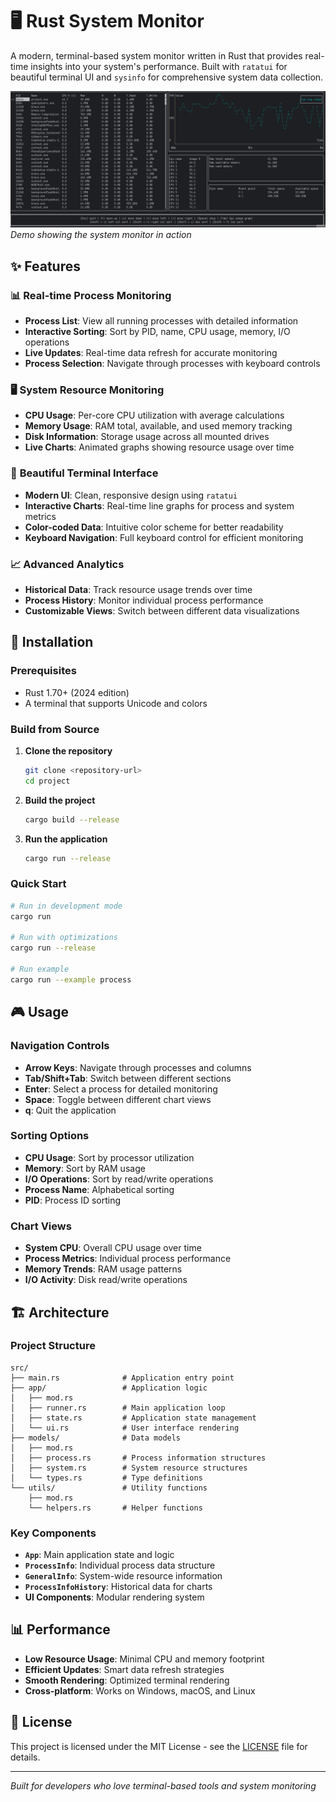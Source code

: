 # 🖥️ Rust System Monitor

A modern, terminal-based system monitor written in Rust that provides real-time insights into your system's performance. Built with `ratatui` for beautiful terminal UI and `sysinfo` for comprehensive system data collection.

![Demo GIF Placeholder](assets/demo.gif)
*Demo showing the system monitor in action*

## ✨ Features

### 📊 **Real-time Process Monitoring**
- **Process List**: View all running processes with detailed information
- **Interactive Sorting**: Sort by PID, name, CPU usage, memory, I/O operations
- **Live Updates**: Real-time data refresh for accurate monitoring
- **Process Selection**: Navigate through processes with keyboard controls

### 🖥️ **System Resource Monitoring**
- **CPU Usage**: Per-core CPU utilization with average calculations
- **Memory Usage**: RAM total, available, and used memory tracking
- **Disk Information**: Storage usage across all mounted drives
- **Live Charts**: Animated graphs showing resource usage over time

### 🎨 **Beautiful Terminal Interface**
- **Modern UI**: Clean, responsive design using `ratatui`
- **Interactive Charts**: Real-time line graphs for process and system metrics
- **Color-coded Data**: Intuitive color scheme for better readability
- **Keyboard Navigation**: Full keyboard control for efficient monitoring

### 📈 **Advanced Analytics**
- **Historical Data**: Track resource usage trends over time
- **Process History**: Monitor individual process performance
- **Customizable Views**: Switch between different data visualizations

## 🚀 Installation

### Prerequisites
- Rust 1.70+ (2024 edition)
- A terminal that supports Unicode and colors

### Build from Source

1. **Clone the repository**
   ```bash
   git clone <repository-url>
   cd project
   ```

2. **Build the project**
   ```bash
   cargo build --release
   ```

3. **Run the application**
   ```bash
   cargo run --release
   ```

### Quick Start
```bash
# Run in development mode
cargo run

# Run with optimizations
cargo run --release

# Run example
cargo run --example process
```

## 🎮 Usage

### Navigation Controls
- **Arrow Keys**: Navigate through processes and columns
- **Tab/Shift+Tab**: Switch between different sections
- **Enter**: Select a process for detailed monitoring
- **Space**: Toggle between different chart views
- **q**: Quit the application

### Sorting Options
- **CPU Usage**: Sort by processor utilization
- **Memory**: Sort by RAM usage
- **I/O Operations**: Sort by read/write operations
- **Process Name**: Alphabetical sorting
- **PID**: Process ID sorting

### Chart Views
- **System CPU**: Overall CPU usage over time
- **Process Metrics**: Individual process performance
- **Memory Trends**: RAM usage patterns
- **I/O Activity**: Disk read/write operations

## 🏗️ Architecture

### Project Structure
```
src/
├── main.rs              # Application entry point
├── app/                 # Application logic
│   ├── mod.rs
│   ├── runner.rs        # Main application loop
│   ├── state.rs         # Application state management
│   └── ui.rs            # User interface rendering
├── models/              # Data models
│   ├── mod.rs
│   ├── process.rs       # Process information structures
│   ├── system.rs        # System resource structures
│   └── types.rs         # Type definitions
└── utils/               # Utility functions
    ├── mod.rs
    └── helpers.rs       # Helper functions
```

### Key Components

- **`App`**: Main application state and logic
- **`ProcessInfo`**: Individual process data structure
- **`GeneralInfo`**: System-wide resource information
- **`ProcessInfoHistory`**: Historical data for charts
- **UI Components**: Modular rendering system



## 📊 Performance

- **Low Resource Usage**: Minimal CPU and memory footprint
- **Efficient Updates**: Smart data refresh strategies
- **Smooth Rendering**: Optimized terminal rendering
- **Cross-platform**: Works on Windows, macOS, and Linux


## 📝 License

This project is licensed under the MIT License - see the [LICENSE](LICENSE) file for details.

---


*Built for developers who love terminal-based tools and system monitoring*
